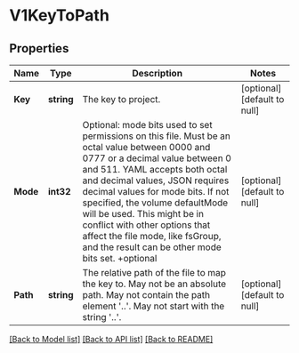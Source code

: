 # V1KeyToPath

## Properties
Name | Type | Description | Notes
------------ | ------------- | ------------- | -------------
**Key** | **string** | The key to project. | [optional] [default to null]
**Mode** | **int32** | Optional: mode bits used to set permissions on this file. Must be an octal value between 0000 and 0777 or a decimal value between 0 and 511. YAML accepts both octal and decimal values, JSON requires decimal values for mode bits. If not specified, the volume defaultMode will be used. This might be in conflict with other options that affect the file mode, like fsGroup, and the result can be other mode bits set. +optional | [optional] [default to null]
**Path** | **string** | The relative path of the file to map the key to. May not be an absolute path. May not contain the path element &#x27;..&#x27;. May not start with the string &#x27;..&#x27;. | [optional] [default to null]

[[Back to Model list]](../README.md#documentation-for-models) [[Back to API list]](../README.md#documentation-for-api-endpoints) [[Back to README]](../README.md)

